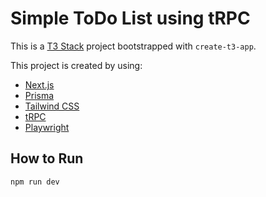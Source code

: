 # Simple ToDo List using tRPC

This is a [T3 Stack](https://create.t3.gg/) project bootstrapped with `create-t3-app`.

This project is created by using:

- [Next.js](https://nextjs.org)
- [Prisma](https://prisma.io)
- [Tailwind CSS](https://tailwindcss.com)
- [tRPC](https://trpc.io)
- [Playwright](https://playwright.dev/)

## How to Run

```
npm run dev 
```
